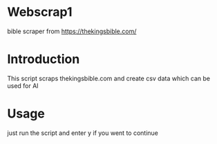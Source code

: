 # Webscrap1
bible scraper from https://thekingsbible.com/
# Introduction
  This script scraps thekingsbible.com and create csv data which can be used for AI
  
# Usage
  just run the script and enter y if you went to continue
  
